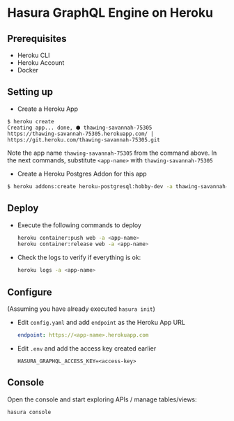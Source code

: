 # Hasura GraphQL Engine on Heroku

## Prerequisites

- Heroku CLI
- Heroku Account
- Docker

## Setting up

- Create a Heroku App
```
$ heroku create
Creating app... done, ⬢ thawing-savannah-75305
https://thawing-savannah-75305.herokuapp.com/ | https://git.heroku.com/thawing-savannah-75305.git
```
Note the app name `thawing-savannah-75305` from the command above. 
In the next commands, substitute `<app-name>` with `thawing-savannah-75305`

- Create a Heroku Postgres Addon for this app
```bash
$ heroku addons:create heroku-postgresql:hobby-dev -a thawing-savannah-75305
```

## Deploy

- Execute the following commands to deploy
  ```bash
  heroku container:push web -a <app-name>
  heroku container:release web -a <app-name>
  ```
- Check the logs to verify if everything is ok:
  ```bash
  heroku logs -a <app-name>
  ```

## Configure

(Assuming you have already executed `hasura init`)

- Edit `config.yaml` and add `endpoint` as the Heroku App URL
  ```yaml
  endpoint: https://<app-name>.herokuapp.com
  ```
- Edit `.env` and add the access key created earlier
  ```env
  HASURA_GRAPHQL_ACCESS_KEY=<access-key>
  ```

## Console

Open the console and start exploring APIs / manage tables/views:
```bash
hasura console
```
